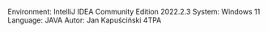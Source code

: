 Environment: IntelliJ IDEA Community Edition 2022.2.3
System: Windows 11
Language: JAVA
Autor: Jan Kapuściński 4TPA
